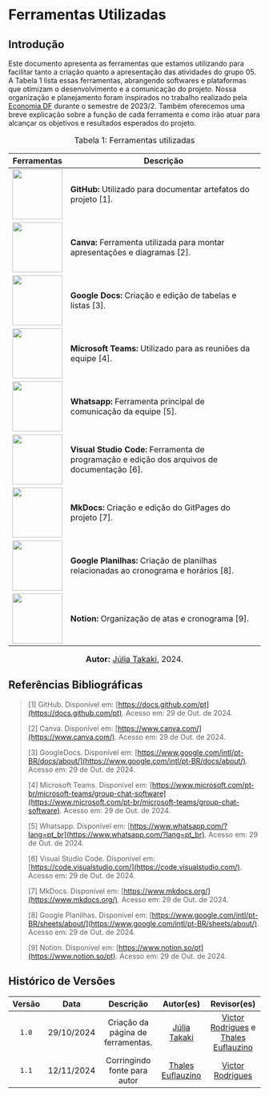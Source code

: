 # Ferramentas Utilizadas

## Introdução

Este documento apresenta as ferramentas que estamos utilizando para facilitar tanto a criação quanto a apresentação das atividades do grupo 05. A Tabela 1 lista essas ferramentas, abrangendo softwares e plataformas que otimizam o desenvolvimento e a comunicação do projeto. Nossa organização e planejamento foram inspirados no trabalho realizado pela [Economia DF](https://github.com/Requisitos-de-Software/2023.2-Economia-DF) durante o semestre de 2023/2. Também oferecemos uma breve explicação sobre a função de cada ferramenta e como irão atuar para alcançar os objetivos e resultados esperados do projeto.

<div align="center">
<font size="3"><p style="text-align: center"><b></b>Tabela 1: Ferramentas utilizadas</p></font>

<table>
  <thead>
    <tr>
      <th>Ferramentas</th>
      <th>Descrição</th>
    </tr>
  </thead>
  <tbody>
    <tr>
      <td><img src="https://github.com/Requisitos-de-Software/2023.2-ConecteSUS/blob/main/docs/imagens/github_logo.png?raw=true" width="100" height="100"></td>
      <td><b>GitHub:</b> Utilizado para documentar artefatos do projeto [1].</td>
    </tr>
    <tr>
      <td><img src="https://github.com/Requisitos-de-Software/2023.2-ConecteSUS/blob/main/docs/imagens/canva-logo.png?raw=true" width="100" height="100"></td>
      <td><b>Canva:</b> Ferramenta utilizada para montar apresentações e diagramas [2].</td>
    </tr>
    <tr>
      <td><img src="https://github.com/Requisitos-de-Software/2023.2-ConecteSUS/blob/main/docs/imagens/googledocs_logo.png?raw=true" width="100" height="100"></td>
      <td><b>Google Docs:</b> Criação e edição de tabelas e listas [3].</td>
    </tr>
    <tr>
      <td><img src="https://github.com/Requisitos-de-Software/2023.2-ConecteSUS/blob/main/docs/imagens/Microsoft_Teams-logo.png?raw=true" width="100" height="100"></td>
      <td><b>Microsoft Teams:</b> Utilizado para as reuniões da equipe [4].</td>
    </tr>
    <tr>
      <td><img src="https://raw.githubusercontent.com/Requisitos-de-Software/2023.2-ConecteSUS/main/docs/imagens/Whatsapp-logo.webp?raw=true" width="100" height="100"></td>
      <td><b>Whatsapp:</b> Ferramenta principal de comunicação da equipe [5].</td>
    </tr>
    <tr>
      <td><img src="https://github.com/Requisitos-de-Software/2023.2-ConecteSUS/blob/main/docs/imagens/Vscode-logo.png?raw=true" width="100" height="100"></td>
      <td><b>Visual Studio Code:</b> Ferramenta de programação e edição dos arquivos de documentação [6].</td>
    </tr>
    <tr>
      <td><img src="https://github.com/Requisitos-de-Software/2023.2-ConecteSUS/blob/main/docs/imagens/mkdocs-log03.png?raw=true" width="100" height="100"></td>
      <td><b>MkDocs:</b> Criação e edição do GitPages do projeto [7].</td>
    </tr>
    <tr>
      <td><img src="https://github.com/Requisitos-de-Software/2023.2-ConecteSUS/blob/main/docs/imagens/google_planilhas_Logo.jpg?raw=true" width="100" height="100"></td>
      <td><b>Google Planilhas:</b> Criação de planilhas relacionadas ao cronograma e horários [8].</td>
    </tr>
      <td><img src="https://i.pinimg.com/originals/99/7b/0a/997b0a243df40b681d8c8177724f1b45.png" width="100" height="100"></td>
      <td><b>Notion:</b> Organização de atas e cronograma [9].</td>
    </tr>
  </tbody>
</table>

<font size="3"><p style="text-align: center"><b>Autor:</b> <a href="https://github.com/juliatakaki">Júlia Takaki</a>, 2024.</p></font>
</div>

## Referências Bibliográficas

> [1] GitHub. Disponível em: [https://docs.github.com/pt](https://docs.github.com/pt). Acesso em: 29 de Out. de 2024.
> 
> [2] Canva. Disponível em: [https://www.canva.com/](https://www.canva.com/). Acesso em: 29 de Out. de 2024.
>
> [3] GoogleDocs. Disponível em: [https://www.google.com/intl/pt-BR/docs/about/](https://www.google.com/intl/pt-BR/docs/about/). Acesso em: 29 de Out. de 2024.
>
> [4] Microsoft Teams. Disponível em: [https://www.microsoft.com/pt-br/microsoft-teams/group-chat-software](https://www.microsoft.com/pt-br/microsoft-teams/group-chat-software). Acesso em: 29 de Out. de 2024.
>
> [5] Whatsapp. Disponível em:  [https://www.whatsapp.com/?lang=pt_br](https://www.whatsapp.com/?lang=pt_br). Acesso em: 29 de Out. de 2024.
>
> [6] Visual Studio Code. Disponível em:  [https://code.visualstudio.com/](https://code.visualstudio.com/). Acesso em: 29 de Out. de 2024.
>
> [7] MkDocs. Disponível em: [https://www.mkdocs.org/](https://www.mkdocs.org/). Acesso em: 29 de Out. de 2024.
>
> [8] Google Planilhas. Disponível em: [https://www.google.com/intl/pt-BR/sheets/about/](https://www.google.com/intl/pt-BR/sheets/about/). Acesso em: 29 de Out. de 2024.
>
> [9] Notion. Disponível em: [https://www.notion.so/pt](https://www.notion.so/pt). Acesso em: 29 de Out. de 2024.
>

## Histórico de Versões

| Versão |    Data    |                    Descrição                     |                                Autor(es)                                 |                    Revisor(es)                     |
| :----: | :--------: | :----------------------------------------------: | :----------------------------------------------------------------------: | :------------------------------------------------: |
| `1.0`  | 29/10/2024 |        Criação da página de ferramentas.         | [Júlia Takaki](https://github.com/juliatakaki) | [Victor Rodrigues](https://github.com/ViictorHugoo) e [Thales Euflauzino](https://github.com/thaleseuflauzino) |
| `1.1` | 12/11/2024  | Corringindo fonte para autor | [Thales Euflauzino](https://github.com/thaleseuflauzino) | [Victor Rodrigues](https://github.com/ViictorHugoo) |
</center>
